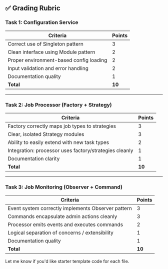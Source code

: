 ## ✅ Grading Rubric

### Task 1: Configuration Service

| Criteria                                | Points |
| --------------------------------------- | ------ |
| Correct use of Singleton pattern        | 3      |
| Clean interface using Module pattern    | 2      |
| Proper environment-based config loading | 2      |
| Input validation and error handling     | 2      |
| Documentation quality                   | 1      |
| **Total**                               | **10** |

---

### Task 2: Job Processor (Factory + Strategy)

| Criteria                                               | Points |
| ------------------------------------------------------ | ------ |
| Factory correctly maps job types to strategies         | 3      |
| Clear, isolated Strategy modules                       | 3      |
| Ability to easily extend with new task types           | 2      |
| Integration: processor uses factory/strategies cleanly | 1      |
| Documentation clarity                                  | 1      |
| **Total**                                              | **10** |

---

### Task 3: Job Monitoring (Observer + Command)

| Criteria                                           | Points |
| -------------------------------------------------- | ------ |
| Event system correctly implements Observer pattern | 3      |
| Commands encapsulate admin actions cleanly         | 3      |
| Processor emits events and executes commands       | 2      |
| Logical separation of concerns / extensibility     | 1      |
| Documentation quality                              | 1      |
| **Total**                                          | **10** |

Let me know if you'd like starter template code for each file.

